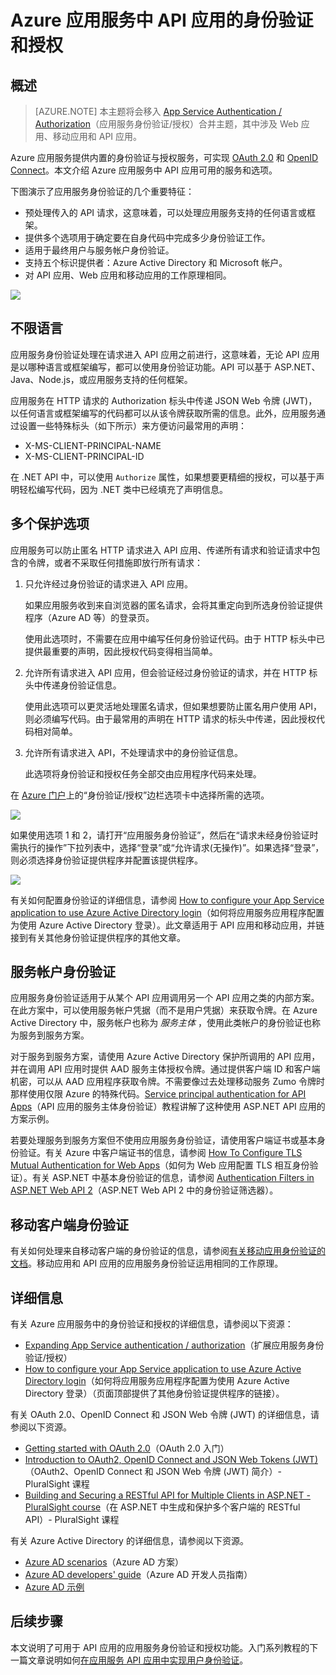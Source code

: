 <properties
	pageTitle="Azure 应用服务中 API 应用的身份验证和授权 | Azure"
	description="了解 Azure 应用服务为 API 应用提供的身份验证和授权服务。"
	services="app-service\api"
	documentationCenter=".net"
	authors="tdykstra"
	manager="wpickett"
	editor=""/>

<tags
	ms.service="app-service-api"
	ms.date="05/23/2016"
	wacn.date="09/26/2016"/>

# Azure 应用服务中 API 应用的身份验证和授权

## 概述 

> [AZURE.NOTE] 本主题将会移入 [App Service Authentication / Authorization](/documentation/articles/app-service-authentication-overview/)（应用服务身份验证/授权）合并主题，其中涉及 Web 应用、移动应用和 API 应用。

Azure 应用服务提供内置的身份验证与授权服务，可实现 [OAuth 2.0](#oauth) 和 [OpenID Connect](#oauth)。本文介绍 Azure 应用服务中 API 应用可用的服务和选项。

下图演示了应用服务身份验证的几个重要特征：

* 预处理传入的 API 请求，这意味着，可以处理应用服务支持的任何语言或框架。
* 提供多个选项用于确定要在自身代码中完成多少身份验证工作。
* 适用于最终用户与服务帐户身份验证。
* 支持五个标识提供者：Azure Active Directory 和 Microsoft 帐户。
* 对 API 应用、Web 应用和移动应用的工作原理相同。

![](./media/app-service-api-authentication/api-apps-overview.png)

## 不限语言

应用服务身份验证处理在请求进入 API 应用之前进行，这意味着，无论 API 应用是以哪种语言或框架编写，都可以使用身份验证功能。API 可以基于 ASP.NET、Java、Node.js，或应用服务支持的任何框架。

应用服务在 HTTP 请求的 Authorization 标头中传递 JSON Web 令牌 (JWT)，以任何语言或框架编写的代码都可以从该令牌获取所需的信息。此外，应用服务通过设置一些特殊标头（如下所示）来方便访问最常用的声明：

* X-MS-CLIENT-PRINCIPAL-NAME
* X-MS-CLIENT-PRINCIPAL-ID
 
在 .NET API 中，可以使用 `Authorize` 属性，如果想要更精细的授权，可以基于声明轻松编写代码，因为 .NET 类中已经填充了声明信息。

## <a name="multiple-protection-options"></a>多个保护选项

应用服务可以防止匿名 HTTP 请求进入 API 应用、传递所有请求和验证请求中包含的令牌，或者不采取任何措施即放行所有请求：

1. 只允许经过身份验证的请求进入 API 应用。

	如果应用服务收到来自浏览器的匿名请求，会将其重定向到所选身份验证提供程序（Azure AD 等）的登录页。

	使用此选项时，不需要在应用中编写任何身份验证代码。由于 HTTP 标头中已提供最重要的声明，因此授权代码变得相当简单。

2. 允许所有请求进入 API 应用，但会验证经过身份验证的请求，并在 HTTP 标头中传递身份验证信息。

	使用此选项可以更灵活地处理匿名请求，但如果想要防止匿名用户使用 API，则必须编写代码。由于最常用的声明在 HTTP 请求的标头中传递，因此授权代码相对简单。
	
3. 允许所有请求进入 API，不处理请求中的身份验证信息。

	此选项将身份验证和授权任务全部交由应用程序代码来处理。

在 [Azure 门户](https://portal.azure.cn/)上的“身份验证/授权”边栏选项卡中选择所需的选项。

![](./media/app-service-api-authentication/authblade.png)

如果使用选项 1 和 2，请打开“应用服务身份验证”，然后在“请求未经身份验证时需执行的操作”下拉列表中，选择“登录”或“允许请求(无操作)”。如果选择“登录”，则必须选择身份验证提供程序并配置该提供程序。

![](./media/app-service-api-authentication/actiontotake.png)

有关如何配置身份验证的详细信息，请参阅 [How to configure your App Service application to use Azure Active Directory login](/documentation/articles/app-service-mobile-how-to-configure-active-directory-authentication/)（如何将应用服务应用程序配置为使用 Azure Active Directory 登录）。此文章适用于 API 应用和移动应用，并链接到有关其他身份验证提供程序的其他文章。
 
## <a id="internal"></a>服务帐户身份验证

应用服务身份验证适用于从某个 API 应用调用另一个 API 应用之类的内部方案。在此方案中，可以使用服务帐户凭据（而不是用户凭据）来获取令牌。在 Azure Active Directory 中，服务帐户也称为 *服务主体* ，使用此类帐户的身份验证也称为服务到服务方案。

对于服务到服务方案，请使用 Azure Active Directory 保护所调用的 API 应用，并在调用 API 应用时提供 AAD 服务主体授权令牌。通过提供客户端 ID 和客户端机密，可以从 AAD 应用程序获取令牌。不需要像过去处理移动服务 Zumo 令牌时那样使用仅限 Azure 的特殊代码。[Service principal authentication for API Apps](/documentation/articles/app-service-api-dotnet-service-principal-auth/)（API 应用的服务主体身份验证）教程讲解了这种使用 ASP.NET API 应用的方案示例。

若要处理服务到服务方案但不使用应用服务身份验证，请使用客户端证书或基本身份验证。有关 Azure 中客户端证书的信息，请参阅 [How To Configure TLS Mutual Authentication for Web Apps](/documentation/articles/app-service-web-configure-tls-mutual-auth/)（如何为 Web 应用配置 TLS 相互身份验证）。有关 ASP.NET 中基本身份验证的信息，请参阅 [Authentication Filters in ASP.NET Web API 2](http://www.asp.net/web-api/overview/security/authentication-filters)（ASP.NET Web API 2 中的身份验证筛选器）。

## 移动客户端身份验证

有关如何处理来自移动客户端的身份验证的信息，请参阅[有关移动应用身份验证的文档](/documentation/articles/app-service-mobile-ios-get-started-users/)。移动应用和 API 应用的应用服务身份验证运用相同的工作原理。
  
## 详细信息

有关 Azure 应用服务中的身份验证和授权的详细信息，请参阅以下资源：

* [Expanding App Service authentication / authorization](https://azure.microsoft.com/blog/announcing-app-service-authentication-authorization/)（扩展应用服务身份验证/授权）
* [How to configure your App Service application to use Azure Active Directory login](/documentation/articles/app-service-mobile-how-to-configure-active-directory-authentication/)（如何将应用服务应用程序配置为使用 Azure Active Directory 登录）（页面顶部提供了其他身份验证提供程序的链接）。

<a name="oauth"></a>

有关 OAuth 2.0、OpenID Connect 和 JSON Web 令牌 (JWT) 的详细信息，请参阅以下资源。

* [Getting started with OAuth 2.0](http://shop.oreilly.com/product/0636920021810.do "OAuth 2.0 入门")（OAuth 2.0 入门）
* [Introduction to OAuth2, OpenID Connect and JSON Web Tokens (JWT)](http://www.pluralsight.com/courses/oauth2-json-web-tokens-openid-connect-introduction)（OAuth2、OpenID Connect 和 JSON Web 令牌 (JWT) 简介）- PluralSight 课程
* [Building and Securing a RESTful API for Multiple Clients in ASP.NET - PluralSight course](http://www.pluralsight.com/courses/building-securing-restful-api-aspdotnet)（在 ASP.NET 中生成和保护多个客户端的 RESTful API）- PluralSight 课程

有关 Azure Active Directory 的详细信息，请参阅以下资源。

* [Azure AD scenarios](/documentation/articles/active-directory-authentication-scenarios/)（Azure AD 方案）
* [Azure AD developers' guide](/documentation/articles/active-directory-developers-guide/)（Azure AD 开发人员指南）
* [Azure AD 示例](https://github.com/azure-samples?query=active-directory)

## 后续步骤

本文说明了可用于 API 应用的应用服务身份验证和授权功能。入门系列教程的下一篇文章说明如何[在应用服务 API 应用中实现用户身份验证](/documentation/articles/app-service-api-dotnet-user-principal-auth/)。

<!---HONumber=Mooncake_0919_2016-->